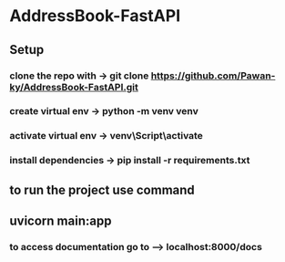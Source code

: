 # AddressBook-FastAPI

## Setup
### clone the repo with ->  git clone https://github.com/Pawan-ky/AddressBook-FastAPI.git
### create virtual env -> python -m venv venv
### activate virtual env -> venv\Script\activate

### install dependencies -> pip install -r requirements.txt


## to run the project use command 
## uvicorn main:app


### to access documentation go to --> localhost:8000/docs